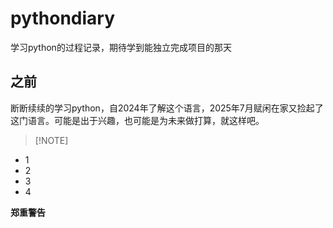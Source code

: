 # pythondiary
学习python的过程记录，期待学到能独立完成项目的那天
## 之前
断断续续的学习python，自2024年了解这个语言，2025年7月赋闲在家又捡起了这门语言。可能是出于兴趣，也可能是为未来做打算，就这样吧。
>
>[!NOTE]
>
>
- 1
- 2
- 3
- 4

**郑重警告**
